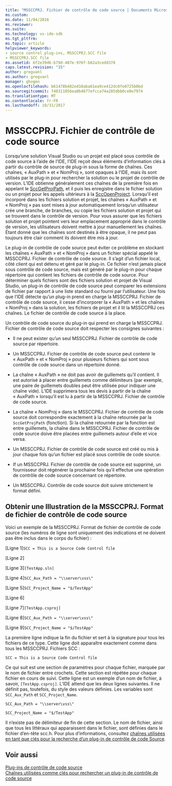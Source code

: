 ```yaml
---
title: "MSSCCPRJ. Fichier de contrôle de code source | Documents Microsoft"
ms.custom: 
ms.date: 11/04/2016
ms.reviewer: 
ms.suite: 
ms.technology: vs-ide-sdk
ms.tgt_pltfrm: 
ms.topic: article
helpviewer_keywords:
- source control plug-ins, MSSCCPRJ.SCC file
- MSSCCPRJ.SCC file
ms.assetid: 6f2e39d6-b79d-407e-976f-b62a3cedd378
caps.latest.revision: "15"
author: gregvanl
ms.author: gregvanl
manager: ghogen
ms.openlocfilehash: b61478b482ed10aba61ea9ce412dc0fe0725b0bd
ms.sourcegitcommit: f40311056ea0b4677efcca74a285dbb0ce0e7974
ms.translationtype: MT
ms.contentlocale: fr-FR
ms.lasthandoff: 10/31/2017
---
```

# <a name="mssccprjscc-file"></a>MSSCCPRJ. Fichier de contrôle de code source
Lorsqu’une solution Visual Studio ou un projet est placé sous contrôle de code source à l’aide de l’IDE, l’IDE reçoit deux éléments d’information clés à partir du contrôle de source de plug-in sous la forme de chaînes. Ces chaînes, « AuxPath » et « NomProj », sont opaques à l’IDE, mais ils sont utilisés par le plug-in pour rechercher la solution ou le projet de contrôle de version. L’IDE obtienne généralement ces chaînes de la première fois en appelant le [SccGetProjPath](../extensibility/sccgetprojpath-function.md), et il puis les enregistre dans le fichier solution ou un projet pour les appels ultérieurs à la [SccOpenProject](../extensibility/sccopenproject-function.md). Lorsqu’il est incorporé dans les fichiers solution et projet, les chaînes « AuxPath » et « NomProj » pas sont mises à jour automatiquement lorsqu’un utilisateur crée une branche, de branches, ou copie les fichiers solution et projet qui se trouvent dans le contrôle de version. Pour vous assurer que les fichiers solution et projet pointent vers leur emplacement approprié dans le contrôle de version, les utilisateurs doivent mettre à jour manuellement les chaînes. Étant donné que les chaînes sont destinés à être opaque, il ne peut pas toujours être clair comment ils doivent être mis à jour.  
  
 Le plug-in de contrôle de code source peut éviter ce problème en stockant les chaînes « AuxPath » et « NomProj » dans un fichier spécial appelé le MSSCCPRJ. Fichier de contrôle de code source. Il s’agit d’un fichier local, côté client qui est détenu et géré par le plug-in. Ce fichier n’est jamais placé sous contrôle de code source, mais est généré par le plug-in pour chaque répertoire qui contient les fichiers de contrôle de code source. Pour déterminer quels fichiers sont des fichiers solution et projet de Visual Studio, un plug-in de contrôle de code source peut comparer les extensions de fichier par rapport à une liste standard ou fourni par l’utilisateur. Une fois que l’IDE détecte qu’un plug-in prend en charge la MSSCCPRJ. Fichier de contrôle de code source, il cesse d’incorporer la « AuxPath » et les chaînes « NomProj » dans la solution, les fichiers de projet et il lit la MSSCCPRJ ces chaînes. Le fichier de contrôle de code source à la place.  
  
 Un contrôle de code source du plug-in qui prend en charge la MSSCCPRJ. Fichier de contrôle de code source doit respecter les consignes suivantes :  
  
-   Il ne peut exister qu’un seul MSSCCPRJ. Fichier de contrôle de code source par répertoire.  
  
-   Un MSSCCPRJ. Fichier de contrôle de code source peut contenir le « AuxPath » et « NomProj » pour plusieurs fichiers qui sont sous contrôle de code source dans un répertoire donné.  
  
-   La chaîne « AuxPath » ne doit pas avoir de guillemets qu’il contient. Il est autorisé à placer entre guillemets comme délimiteurs (par exemple, une paire de guillemets doubles peut être utilisée pour indiquer une chaîne vide). L’IDE supprimera tous les devis à partir de la chaîne « AuxPath » lorsqu’il est lu à partir de la MSSCCPRJ. Fichier de contrôle de code source.  
  
-   La chaîne « NomProj » dans le MSSCCPRJ. Fichier de contrôle de code source doit correspondre exactement à la chaîne retournée par la `SccGetProjPath` (fonction). Si la chaîne retournée par la fonction est entre guillemets, la chaîne dans le MSSCCPRJ. Fichier de contrôle de code source doive être placées entre guillemets autour d’elle et vice versa.  
  
-   Un MSSCCPRJ. Fichier de contrôle de code source est créé ou mis à jour chaque fois qu’un fichier est placé sous contrôle de code source.  
  
-   If un MSSCCPRJ. Fichier de contrôle de code source est supprimé, un fournisseur doit régénérer la prochaine fois qu’il effectue une opération de contrôle de code source concernant ce répertoire.  
  
-   Un MSSCCPRJ. Contrôle de code source doit suivre strictement le format défini.  
  
## <a name="an-illustration-of-the-mssccprjscc-file-format"></a>Obtenir une Illustration de la MSSCCPRJ. Format de fichier de contrôle de code source  
 Voici un exemple de la MSSCCPRJ. Format de fichier de contrôle de code source (les numéros de ligne sont uniquement des indications et ne doivent pas être inclus dans le corps du fichier) :  
  
 [Ligne 1]`SCC = This is a Source Code Control file`  
  
 [Ligne 2]  
  
 [Ligne 3]`[TestApp.sln]`  
  
 [Ligne 4]`SCC_Aux_Path = "\\server\vss\"`  
  
 [Ligne 5]`SCC_Project_Name = "$/TestApp"`  
  
 [Ligne 6]  
  
 [Ligne 7]`[TestApp.csproj]`  
  
 [Ligne 8]`SCC_Aux_Path = "\\server\vss\"`  
  
 [Ligne 9]`SCC_Project_Name = "$/TestApp"`  
  
 La première ligne indique la fin du fichier et sert à la signature pour tous les fichiers de ce type. Cette ligne doit apparaître exactement comme dans tous les MSSCCPRJ. Fichiers SCC :  
  
 `SCC = This is a Source Code Control file`  
  
 Ce qui suit est une section de paramètres pour chaque fichier, marquée par le nom de fichier entre crochets. Cette section est répétée pour chaque fichier en cours de suivi. Cette ligne est un exemple d’un nom de fichier, à savoir, `[TestApp.csproj]`. L’IDE attend que les deux lignes suivantes. Il ne définit pas, toutefois, du style des valeurs définies. Les variables sont `SCC_Aux_Path` et `SCC_Project_Name`.  
  
 `SCC_Aux_Path = "\\server\vss\"`  
  
 `SCC_Project_Name = "$/TestApp"`  
  
 Il n’existe pas de délimiteur de fin de cette section. Le nom de fichier, ainsi que tous les littéraux qui apparaissent dans le fichier, sont définies dans le fichier d’en-tête scc.h. Pour plus d’informations, consultez [chaînes utilisées en tant que clés pour la recherche d’un plug-in de contrôle de code Source](../extensibility/strings-used-as-keys-for-finding-a-source-control-plug-in.md).  
  
## <a name="see-also"></a>Voir aussi  
 [Plug-ins de contrôle de code source](../extensibility/source-control-plug-ins.md)   
 [Chaînes utilisées comme clés pour rechercher un plug-in de contrôle de code source](../extensibility/strings-used-as-keys-for-finding-a-source-control-plug-in.md)